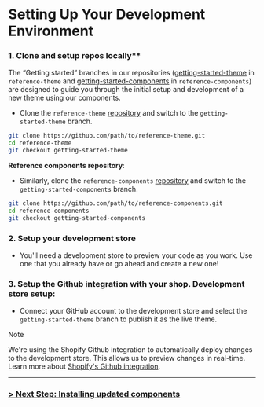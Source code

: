 # Setting Up Your Development Environment

### 1. Clone and setup repos locally**

The “Getting started” branches in our repositories ([getting-started-theme](https://github.com/archetype-themes/reference-theme/tree/getting-started-theme) in `reference-theme` and [getting-started-components](https://github.com/archetype-themes/reference-components/tree/getting-started-components) in `reference-components`) are designed to guide you through the initial setup and development of a new theme using our components.

  - Clone the `reference-theme` [repository](https://github.com/archetype-themes/reference-components) and switch to the `getting-started-theme` branch.
```bash
git clone https://github.com/path/to/reference-theme.git
cd reference-theme
git checkout getting-started-theme
```
  **Reference components repository**:
  - Similarly, clone the `reference-components` [repository](https://github.com/archetype-themes/reference-theme) and switch to the `getting-started-components` branch.
```bash
git clone https://github.com/path/to/reference-components.git
cd reference-components
git checkout getting-started-components
```
### 2. Setup your development store
  - You'll need a development store to preview your code as you work. Use one that you already have or go ahead and create a new one!

### 3. Setup the Github integration with your shop. **Development store setup**:
  - Connect your GitHub account to the development store and select the `getting-started-theme` branch to publish it as the live theme.

> [!NOTE]
>We're using the Shopify Github integration to automatically deploy changes to the development store. This allows us to preview changes in real-time. Learn more about [Shopify's Github integration](https://shopify.dev/themes/tools/github-integration).

---

### [> Next Step: Installing updated components](https://github.com/archetype-themes/devkit/blob/main/1.%20Getting%20Started/Developing%20themes%20with%20components/c.%20Setting%20up%20the%20development%20environment.md)
